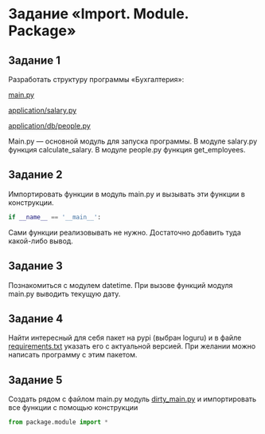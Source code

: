 # Задание «Import. Module. Package»

## Задание 1

Разработать структуру программы «Бухгалтерия»:

[main.py](/Professional_Python/Import.%20Module.%20Package/main.py)

[application/salary.py](/Professional_Python/Import.%20Module.%20Package/application/salary.py)

[application/db/people.py](/Professional_Python/Import.%20Module.%20Package/application/db/people.py)

Main.py — основной модуль для запуска программы. В модуле salary.py функция calculate_salary. В модуле people.py функция get_employees.

## Задание 2

Импортировать функции в модуль main.py и вызывать эти функции в конструкции.

```python
if __name__ == '__main__':
```

Сами функции реализовывать не нужно. Достаточно добавить туда какой-либо вывод.

## Задание 3

Познакомиться с модулем datetime. При вызове функций модуля main.py выводить текущую дату.

## Задание 4

Найти интересный для себя пакет на pypi (выбран loguru) и в файле [requirements.txt](/Professional_Python/Import.%20Module.%20Package/requirements.txt) указать его с актуальной версией. При желании можно написать программу с этим пакетом.

## Задание 5

Создать рядом с файлом main.py модуль [dirty_main.py](/Professional_Python/Import.%20Module.%20Package/dirty_main.py) и импортировать все функции с помощью конструкции

```python
from package.module import *
```
